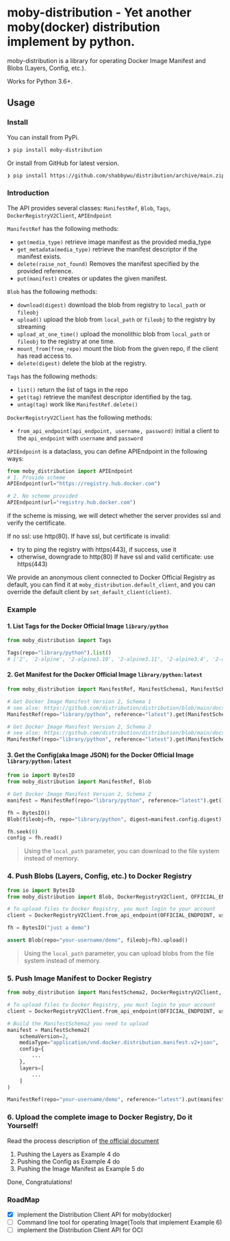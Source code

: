 # moby-distribution - Yet another moby(docker) distribution implement by python.

moby-distribution is a library for operating Docker Image Manifest and Blobs (Layers, Config, etc.).

Works for Python 3.6+.

## Usage

### Install
You can install from PyPi.

```bash
❯ pip install moby-distribution
```

Or install from GitHub for latest version.

```bash
❯ pip install https://github.com/shabbywu/distribution/archive/main.zip
```

### Introduction
The API provides several classes: `ManifestRef`, `Blob`, `Tags`, `DockerRegistryV2Client`, `APIEndpoint`

`ManifestRef` has the following methods:
- `get(media_type)` retrieve image manifest as the provided media_type
- `get_metadata(media_type)` retrieve the manifest descriptor if the manifest exists.
- `delete(raise_not_found)` Removes the manifest specified by the provided reference.
- `put(manifest)` creates or updates the given manifest.

`Blob` has the following methods:
- `download(digest)` download the blob from registry to `local_path` or `fileobj`
- `upload()` upload the blob from `local_path` or `fileobj` to the registry by streaming
- `upload_at_one_time()` upload the monolithic blob from `local_path` or `fileobj` to the registry at one time.
- `mount_from(from_repo)` mount the blob from the given repo, if the client has read access to.
- `delete(digest)` delete the blob at the registry.

`Tags` has the following methods:
- `list()` return the list of tags in the repo
- `get(tag)` retrieve the manifest descriptor identified by the tag.
- `untag(tag)` work like `ManifestRef.delete()`

`DockerRegistryV2Client` has the following methods:
- `from_api_endpoint(api_endpoint, username, password)` initial a client to the `api_endpoint` with `username` and `password`

`APIEndpoint` is a dataclass, you can define APIEndpoint in the following ways:
```python
from moby_distribution import APIEndpoint
# 1. Provide scheme
APIEndpoint(url="https://registry.hub.docker.com")

# 2. No scheme provided
APIEndpoint(url="registry.hub.docker.com")
```

if the scheme is missing, we will detect whether the server provides ssl and verify the certificate.   

If no ssl: use http(80).
If have ssl, but certificate is invalid:   
  - try to ping the registry with https(443), if success, use it
  - otherwise, downgrade to http(80)
If have ssl and valid certificate: use https(443)

We provide an anonymous client connected to Docker Official Registry as default, you can find it at `moby_distribution.default_client`, 
and you can override the default client by `set_default_client(client)`.

### Example
#### 1. List Tags for the Docker Official Image `library/python`
```python
from moby_distribution import Tags

Tags(repo="library/python").list()
# ['2', '2-alpine', '2-alpine3.10', '2-alpine3.11', '2-alpine3.4', '2-alpine3.6', ...]
```

#### 2. Get Manifest for the Docker Official Image `library/python:latest`
```python
from moby_distribution import ManifestRef, ManifestSchema1, ManifestSchema2

# Get Docker Image Manifest Version 2, Schema 1
# see alse: https://github.com/distribution/distribution/blob/main/docs/spec/manifest-v2-1.md
ManifestRef(repo="library/python", reference="latest").get(ManifestSchema1.content_type())

# Get Docker Image Manifest Version 2, Schema 2
# see alse: https://github.com/distribution/distribution/blob/main/docs/spec/manifest-v2-2.md
ManifestRef(repo="library/python", reference="latest").get(ManifestSchema2.content_type())
```

#### 3. Get the Config(aka Image JSON) for the Docker Official Image `library/python:latest`
```python
from io import BytesIO
from moby_distribution import ManifestRef, Blob

# Get Docker Image Manifest Version 2, Schema 2
manifest = ManifestRef(repo="library/python", reference="latest").get()

fh = BytesIO()
Blob(fileobj=fh, repo="library/python", digest=manifest.config.digest).download()

fh.seek(0)
config = fh.read()
```

> Using the `local_path` parameter, you can download to the file system instead of memory.

### 4. Push Blobs (Layers, Config, etc.) to Docker Registry

```python
from io import BytesIO
from moby_distribution import Blob, DockerRegistryV2Client, OFFICIAL_ENDPOINT

# To upload files to Docker Registry, you must login to your account
client = DockerRegistryV2Client.from_api_endpoint(OFFICIAL_ENDPOINT, username="your-username", password="your-password")

fh = BytesIO("just a demo")

assert Blob(repo="your-username/demo", fileobj=fh).upload()
```

> Using the `local_path` parameter, you can upload blobs from the file system instead of memory.

### 5. Push Image Manifest to Docker Registry

```python
from moby_distribution import ManifestSchema2, DockerRegistryV2Client, OFFICIAL_ENDPOINT, ManifestRef

# To upload files to Docker Registry, you must login to your account
client = DockerRegistryV2Client.from_api_endpoint(OFFICIAL_ENDPOINT, username="your-username", password="your-password")

# Build the ManifestSchema2 you need to upload
manifest = ManifestSchema2(
    schemaVersion=2,
    mediaType="application/vnd.docker.distribution.manifest.v2+json",
    config={
        ...
    },
    layers=[
        ...
    ]
)

ManifestRef(repo="your-username/demo", reference="latest").put(manifest)
```

### 6. Upload the complete image to Docker Registry, Do it Yourself!
Read the process description of [the official document](https://github.com/distribution/distribution/blob/main/docs/spec/api.md#pushing-an-image)
1. Pushing the Layers as Example 4 do
2. Pushing the Config as Example 4 do
3. Pushing the Image Manifest as Example 5 do

Done, Congratulations!

### RoadMap
- [x] implement the Distribution Client API for moby(docker)
- [ ] Command line tool for operating Image(Tools that implement Example 6)
- [ ] implement the Distribution Client API for OCI

